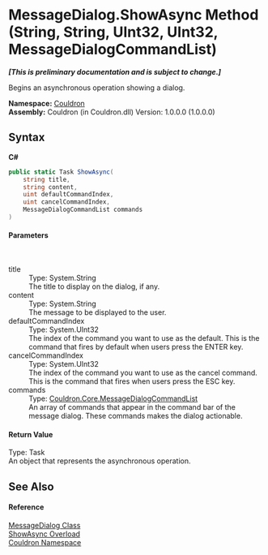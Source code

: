 # MessageDialog.ShowAsync Method (String, String, UInt32, UInt32, MessageDialogCommandList)
 _**\[This is preliminary documentation and is subject to change.\]**_

Begins an asynchronous operation showing a dialog.

**Namespace:**&nbsp;<a href="N_Couldron">Couldron</a><br />**Assembly:**&nbsp;Couldron (in Couldron.dll) Version: 1.0.0.0 (1.0.0.0)

## Syntax

**C#**<br />
``` C#
public static Task ShowAsync(
	string title,
	string content,
	uint defaultCommandIndex,
	uint cancelCommandIndex,
	MessageDialogCommandList commands
)
```


#### Parameters
&nbsp;<dl><dt>title</dt><dd>Type: System.String<br />The title to display on the dialog, if any.</dd><dt>content</dt><dd>Type: System.String<br />The message to be displayed to the user.</dd><dt>defaultCommandIndex</dt><dd>Type: System.UInt32<br />The index of the command you want to use as the default. This is the command that fires by default when users press the ENTER key.</dd><dt>cancelCommandIndex</dt><dd>Type: System.UInt32<br />The index of the command you want to use as the cancel command. This is the command that fires when users press the ESC key.</dd><dt>commands</dt><dd>Type: <a href="T_Couldron_Core_MessageDialogCommandList">Couldron.Core.MessageDialogCommandList</a><br />An array of commands that appear in the command bar of the message dialog. These commands makes the dialog actionable.</dd></dl>

#### Return Value
Type: Task<br />An object that represents the asynchronous operation.

## See Also


#### Reference
<a href="T_Couldron_MessageDialog">MessageDialog Class</a><br /><a href="Overload_Couldron_MessageDialog_ShowAsync">ShowAsync Overload</a><br /><a href="N_Couldron">Couldron Namespace</a><br />